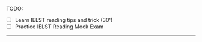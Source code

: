 TODO:
- [ ] Learn IELST reading tips and trick (30')
- [ ] Practice IELST Reading Mock Exam 

---

 